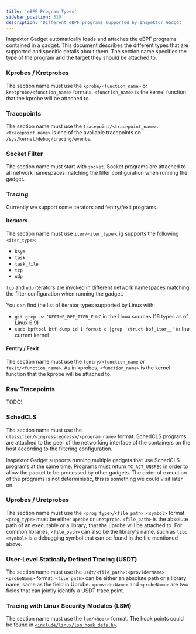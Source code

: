 ```yaml
---
title: 'eBPF Program Types'
sidebar_position: 310
description: 'Different eBPF programs supported by Inspektor Gadget'
---
```


Inspektor Gadget automatically loads and attaches the eBPF programs contained in a gadget. This
document describes the different types that are supported and specific details about them.
The section name specifies the type of the program and the target they should be attached to.

### Kprobes / Kretprobes

The section name must use the `kprobe/<function_name>` or `kretprobe/<function_name>` formats.
`<function_name>` is the kernel function that the kprobe will be attached to.

### Tracepoints

The section name must use the `tracepoint/<tracepoint_name>`. `<tracepoint_name>` is one of the
available tracepoints on `/sys/kernel/debug/tracing/events`.

### Socket Filter

The section name must start with `socket`. Socket programs are attached to all network namespaces
matching the filter configuration when running the gadget.

### Tracing

Currently we support some iterators and fentry/fexit programs.

#### Iterators

The section name must use `iter/<iter_type>`. ig supports the following `<iter_type>`:
- `ksym`
- `task`
- `task_file`
- `tcp`
- `udp`

`tcp` and `udp` iterators are invoked in different network namespaces matching
the filter configuration when running the gadget.

You can find the list of iterator types supported by Linux with:
- `git grep -w ^DEFINE_BPF_ITER_FUNC` in the Linux sources (16 types as of Linux 6.9)
- `sudo bpftool btf dump id 1 format c |grep 'struct bpf_iter__'` in the current kernel

#### Fentry / Fexit

The section name must use the `fentry/<function_name` or `fexit/<function_name>`. As in kprobes,
`<function_name>` is the kernel function that the kprobe will be attached to.

### Raw Tracepoints

TODO!

### SchedCLS

The section name must use the `classifier/<ingress|egress>/<program_name>` format. SchedCLS programs
are attached to the peer of the networking interface of the containers on the host according to the
filtering configuration.

Inspektor Gadget supports running multiple gadgets that use SchedCLS programs at the same time.
Programs must return `TC_ACT_UNSPEC` in order to allow the packet to be processed by other gadgets.
The order of execution of the programs is not deterministic, this is something we could visit later
on.

### Uprobes / Uretprobes

The section name must use the `<prog_type>/<file_path>:<symbol>` format.
`<prog_type>` must be either `uprobe` or `uretprobe`.
`<file_path>` is the absolute path of an executable or a library, that the uprobe will be attached to.
For common libraries, `<file_path>` can also be the library's name, such as `libc`.
`<symbol>` is a debugging symbol that can be found in the file mentioned above.

### User-Level Statically Defined Tracing (USDT)

The section name must use the `usdt/<file_path>:<providerName>:<probeName>` format.
`<file_path>` can be either an absolute path or a library name, same as the field in Uprobe.
`<providerName>` and `<probeName>` are two fields that can jointly identify a USDT trace point.

### Tracing with Linux Security Modules (LSM)

The section name must use the `lsm/<hook>` format.
The hook points could be found in [`<include/linux/lsm_hook_defs.h>`](https://github.com/torvalds/linux/blob/master/include/linux/lsm_hook_defs.h).
